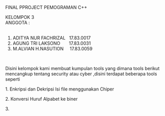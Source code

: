 FINAL PPROJECT PEMOGRAMAN C++<BR>
  
KELOMPOK 3<BR>
ANGGOTA :<BR>
<BR>
1. ADITYA NUR FACHRIZAL &nbsp; 17.83.0017 <BR>
2. AGUNG TRI LAKSONO   &nbsp;  &nbsp;  &nbsp; 17.83.0031 <BR>
3. M.ALVIAN H.NASUTION &nbsp;  &nbsp; 17.83.0059 <BR>
<BR>
  
<p>Disini kelompok kami membuat kumpulan tools yang dimana tools berikut mencangkup tentang security atau cyber ,disini terdapat beberapa tools seperti</p>
<p>1. Enkripsi dan Dekripsi Isi file menggunakan Chiper</p>
<p>2. Konversi Huruf Alpabet ke biner</p>
<p>3.&nbsp;</p>
<p>&nbsp;</p>


